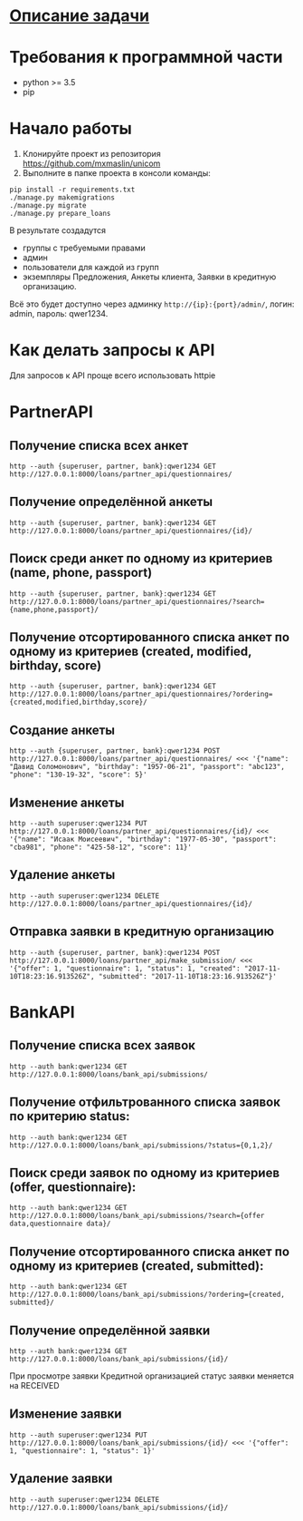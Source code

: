 # [Описание задачи](https://github.com/mxmaslin/Test-tasks/tree/master/tests_django/loans "Описание задачи на создание групп и прав")

# Требования к программной части

- python >= 3.5
- pip

# Начало работы

1. Клонируйте проект из репозитория https://github.com/mxmaslin/unicom
2. Выполните в папке проекта в консоли команды:

```
pip install -r requirements.txt
./manage.py makemigrations
./manage.py migrate
./manage.py prepare_loans
```

В результате создадутся

- группы с требуемыми правами
- админ
- пользователи для каждой из групп
- экземпляры Предложения, Анкеты клиента, Заявки в кредитную организацию.

Всё это будет доступно через админку `http://{ip}:{port}/admin/`, логин: admin, пароль: qwer1234.

# Как делать запросы к API

Для запросов к API проще всего использовать httpie

# PartnerAPI

## Получение списка всех анкет

    http --auth {superuser, partner, bank}:qwer1234 GET http://127.0.0.1:8000/loans/partner_api/questionnaires/

## Получение определённой анкеты

    http --auth {superuser, partner, bank}:qwer1234 GET http://127.0.0.1:8000/loans/partner_api/questionnaires/{id}/

## Поиск среди анкет по одному из критериев (name, phone, passport)

    http --auth {superuser, partner, bank}:qwer1234 GET http://127.0.0.1:8000/loans/partner_api/questionnaires/?search={name,phone,passport}/

## Получение отсортированного списка анкет по одному из критериев (created, modified, birthday, score)

    http --auth {superuser, partner, bank}:qwer1234 GET http://127.0.0.1:8000/loans/partner_api/questionnaires/?ordering={created,modified,birthday,score}/

## Создание анкеты

    http --auth {superuser, partner, bank}:qwer1234 POST http://127.0.0.1:8000/loans/partner_api/questionnaires/ <<< '{"name": "Давид Соломонович", "birthday": "1957-06-21", "passport": "abc123", "phone": "130-19-32", "score": 5}'

## Изменение анкеты

    http --auth superuser:qwer1234 PUT http://127.0.0.1:8000/loans/partner_api/questionnaires/{id}/ <<< '{"name": "Исаак Моисеевич", "birthday": "1977-05-30", "passport": "cba981", "phone": "425-58-12", "score": 11}'

## Удаление анкеты

    http --auth superuser:qwer1234 DELETE http://127.0.0.1:8000/loans/partner_api/questionnaires/{id}/

## Отправка заявки в кредитную организацию

    http --auth {superuser, partner, bank}:qwer1234 POST http://127.0.0.1:8000/loans/partner_api/make_submission/ <<< '{"offer": 1, "questionnaire": 1, "status": 1, "created": "2017-11-10T18:23:16.913526Z", "submitted": "2017-11-10T18:23:16.913526Z"}'

# BankAPI

## Получение списка всех заявок

    http --auth bank:qwer1234 GET http://127.0.0.1:8000/loans/bank_api/submissions/

## Получение отфильтрованного списка заявок по критерию status:
    
    http --auth bank:qwer1234 GET http://127.0.0.1:8000/loans/bank_api/submissions/?status={0,1,2}/

## Поиск среди заявок по одному из критериев (offer, questionnaire):
    
    http --auth bank:qwer1234 GET http://127.0.0.1:8000/loans/bank_api/submissions/?search={offer data,questionnaire data}/

## Получение отсортированного списка анкет по одному из критериев (created, submitted):

    http --auth bank:qwer1234 GET http://127.0.0.1:8000/loans/bank_api/submissions/?ordering={created, submitted}/

## Получение определённой заявки

    http --auth bank:qwer1234 GET http://127.0.0.1:8000/loans/bank_api/submissions/{id}/

При просмотре заявки Кредитной организацией статус заявки меняется на RECEIVED

## Изменение заявки

    http --auth superuser:qwer1234 PUT http://127.0.0.1:8000/loans/bank_api/submissions/{id}/ <<< '{"offer": 1, "questionnaire": 1, "status": 1}'

## Удаление заявки

    http --auth superuser:qwer1234 DELETE http://127.0.0.1:8000/loans/bank_api/submissions/{id}/